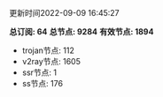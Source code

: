 更新时间2022-09-09 16:45:27

**总订阅: 64**
**总节点: 9284**
**有效节点: 1894**
- trojan节点: 112
- v2ray节点: 1605
- ssr节点: 1
- ss节点: 176
